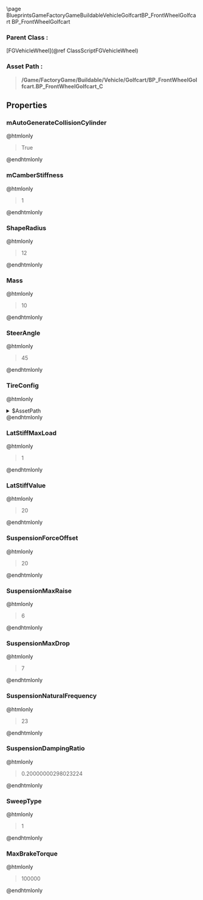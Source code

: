 \page BlueprintsGameFactoryGameBuildableVehicleGolfcartBP_FrontWheelGolfcart BP_FrontWheelGolfcart
### Parent Class :
[FGVehicleWheel](@ref ClassScriptFGVehicleWheel)
### Asset Path :
<b><blockquote>/Game/FactoryGame/Buildable/Vehicle/Golfcart/BP_FrontWheelGolfcart.BP_FrontWheelGolfcart_C</blockquote></b>
## Properties

### mAutoGenerateCollisionCylinder
@htmlonly
<blockquote>True</blockquote>
@endhtmlonly

### mCamberStiffness
@htmlonly
<blockquote>1</blockquote>
@endhtmlonly

### ShapeRadius
@htmlonly
<blockquote>12</blockquote>
@endhtmlonly

### Mass
@htmlonly
<blockquote>10</blockquote>
@endhtmlonly

### SteerAngle
@htmlonly
<blockquote>45</blockquote>
@endhtmlonly

### TireConfig
@htmlonly
<details>
 <summary>$AssetPath</summary>
<b><a href="_blueprints_game_factory_game_buildable_vehicle_golfcart_b_p__tire_config_golfcart.html"><blockquote>BP_TireConfigGolfcart</blockquote></a></b>
</details>
@endhtmlonly

### LatStiffMaxLoad
@htmlonly
<blockquote>1</blockquote>
@endhtmlonly

### LatStiffValue
@htmlonly
<blockquote>20</blockquote>
@endhtmlonly

### SuspensionForceOffset
@htmlonly
<blockquote>20</blockquote>
@endhtmlonly

### SuspensionMaxRaise
@htmlonly
<blockquote>6</blockquote>
@endhtmlonly

### SuspensionMaxDrop
@htmlonly
<blockquote>7</blockquote>
@endhtmlonly

### SuspensionNaturalFrequency
@htmlonly
<blockquote>23</blockquote>
@endhtmlonly

### SuspensionDampingRatio
@htmlonly
<blockquote>0.20000000298023224</blockquote>
@endhtmlonly

### SweepType
@htmlonly
<blockquote>1</blockquote>
@endhtmlonly

### MaxBrakeTorque
@htmlonly
<blockquote>100000</blockquote>
@endhtmlonly

